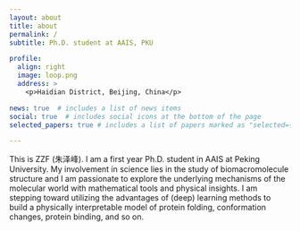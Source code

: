 ```yaml
---
layout: about
title: about
permalink: /
subtitle: Ph.D. student at AAIS, PKU

profile:
  align: right
  image: loop.png
  address: >
    <p>Haidian District, Beijing, China</p>

news: true  # includes a list of news items
social: true  # includes social icons at the bottom of the page
selected_papers: true # includes a list of papers marked as "selected={true}"

---
```


This is ZZF (朱泽峰). I am a first year Ph.D. student in AAIS at Peking University.
My involvement in science lies in the study of biomacromolecule structure and I am passionate to explore the underlying mechanisms of the molecular world with mathematical tools and physical insights. I am stepping toward utilizing the advantages of (deep) learning methods to build a physically interpretable model of protein folding, conformation changes, protein binding, and so on.
